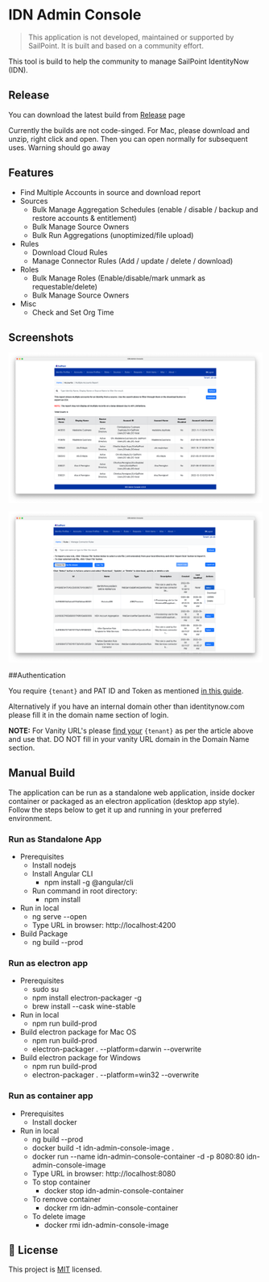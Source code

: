 # IDN Admin Console #

> This application is not developed, maintained or supported by SailPoint. It is built and based on a community effort.

This tool is build to help the community to manage SailPoint IdentityNow (IDN).

## Release

You can download the latest build from [Release](https://github.com/piyush-khandelwal-sp/idn-admin-console/releases) page

Currently the builds are not code-singed. For Mac, please download and unzip, right click and open. Then you can open normally for subsequent uses. Warning should go away

## Features
* Find Multiple Accounts in source and download report
* Sources
	* Bulk Manage Aggregation Schedules (enable / disable / backup and restore accounts & entitlement)
	* Bulk Manage Source Owners
	* Bulk Run Aggregations (unoptimized/file upload)
* Rules
	* Download Cloud Rules
	* Manage Connector Rules (Add / update / delete / download)
* Roles
	* Bulk Manage Roles (Enable/disable/mark unmark as requestable/delete)
	* Bulk Manage Source Owners
* Misc
	* Check and Set Org Time


## Screenshots

![Find Multiple Accounts](resources/readme/find-multiple-accounts.png)

![Manage Connector Rules](resources/readme/manage-connector-rules.png)

##Authentication

You require `{tenant}` and PAT ID and Token as mentioned [in this guide](https://developer.sailpoint.com/docs/getting_started.html).

Alternatively if you have an internal domain other than identitynow.com please fill it in the domain name section of login.

**NOTE:** For Vanity URL's please [find your](https://developer.sailpoint.com/docs/getting_started.html#finding-your-org-tenant-name) `{tenant}` as per the article above and use that. DO NOT fill in your vanity URL domain in the Domain Name section.

## Manual Build

The application can be run as a standalone web application, inside docker container or packaged as an electron application (desktop app style). Follow the steps below to get it up and running in your preferred environment.

### Run as Standalone App ###
* Prerequisites
    * Install nodejs 
    * Install Angular CLI
        * npm install -g @angular/cli
    * Run command in root directory:
        * npm install
* Run in local
    * ng serve --open
    * Type URL in browser: http://localhost:4200
* Build Package
    * ng build --prod

### Run as electron app ###
* Prerequisites
    * sudo su
    * npm install electron-packager -g
    * brew install --cask wine-stable
* Run in local
    * npm run build-prod
* Build electron package for Mac OS
    * npm run build-prod
    * electron-packager . --platform=darwin --overwrite
* Build electron package for Windows
    * npm run build-prod
    * electron-packager . --platform=win32 --overwrite

### Run as container app ###
* Prerequisites
    * Install docker
* Run in local
    * ng build --prod
    * docker build -t idn-admin-console-image .
    * docker run --name idn-admin-console-container -d -p 8080:80 idn-admin-console-image
    * Type URL in browser:  http://localhost:8080
    * To stop container
        * docker stop idn-admin-console-container
    * To remove container
        * docker rm idn-admin-console-container
    * To delete image
        * docker rmi idn-admin-console-image

## 📝 License

This project is [MIT](https://github.com/piyush-khandelwal-sp/idn-admin-console/blob/main/License) licensed.
